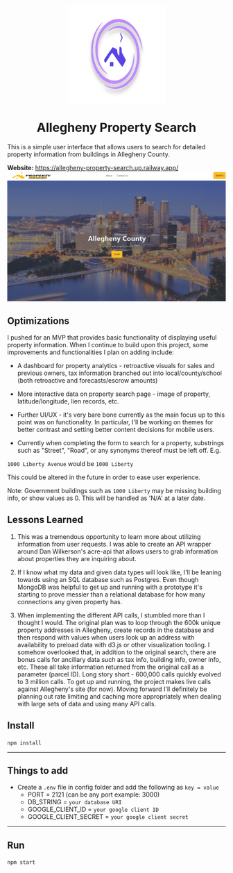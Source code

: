 <p align="center">
<img src="https://github.com/juctaposed/aps/blob/main/public/imgs/frame6.svg" alt="logo" align="center" width="225" height="225"/>
</p>
<div align="center">

# Allegheny Property Search

</div>


This is a simple user interface that allows users to search for detailed property information from buildings in Allegheny County. 

**Website:** https://allegheny-property-search.up.railway.app/
![](https://github.com/juctaposed/aps/blob/main/public/imgs/apsDemo.gif)

## Optimizations

I pushed for an MVP that provides basic functionality of displaying useful property information. When I continue to build upon this project, some improvements and functionalities I plan on adding include:

- A dashboard for property analytics - retroactive visuals for sales and previous owners, tax information branched out into local/county/school (both retroactive and forecasts/escrow amounts)

- More interactive data on property search page - image of property, latitude/longitude, lien records, etc.

- Further UI/UX - it's very bare bone currently as the main focus up to this point was on functionality. In particular, I'll be working on themes for better contrast and setting better content decisions for mobile users. 

- Currently when completing the form to search for a property, substrings such as "Street", "Road", or any synonyms thereof must be left off. E.g.

`1000 Liberty Avenue`
would be 
`1000 Liberty`

This could be altered in the future in order to ease user experience.

Note: Government buildings such as `1000 Liberty` may be missing building info, or show values as 0. This will be handled as 'N/A' at a later date.

## Lessons Learned

1. This was a tremendous opportunity to learn more about utilizing information from user requests. I was able to create an API wrapper around Dan Wilkerson's acre-api  that allows users to grab information about properties they are inquiring about.

2. If I know what my data and given data types will look like, I'll be leaning towards using an SQL database such as Postgres. Even though MongoDB was helpful to get up and running with a prototype it's starting to prove messier than a relational database for how many connections any given property has.

2. When implementing the different API calls, I stumbled more than I thought I would. The original plan was to loop through the 600k unique property addresses in Allegheny, create records in the database and then respond with values when users look up an address with availability to preload data with d3.js or other visualization tooling. I somehow overlooked that, in addition to the original search, there are bonus calls for ancillary data such as tax info, building info, owner info, etc. These all take information returned from the original call as a parameter (parcel ID). Long story short - 600,000 calls quickly evolved to 3 million calls. To get up and running, the project makes live calls against Allegheny's site (for now). Moving forward I'll definitely be planning out rate limiting and caching more appropriately when dealing with large sets of data and using many API calls. 


## Install

`npm install`

---

## Things to add

- Create a `.env` file in config folder and add the following as `key = value`
  - PORT = 2121 (can be any port example: 3000)
  - DB_STRING = `your database URI`
  - GOOGLE_CLIENT_ID = `your google client ID`
  - GOOGLE_CLIENT_SECRET = `your google client secret`
---

## Run

`npm start`

